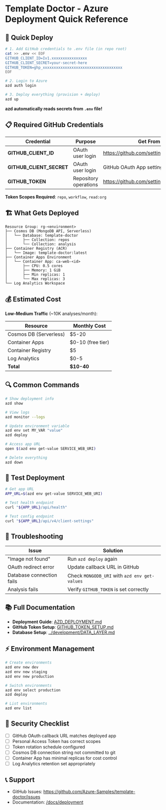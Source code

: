 # Template Doctor - Azure Deployment Quick Reference

## 🚀 Quick Deploy

```bash
# 1. Add GitHub credentials to .env file (in repo root)
cat >> .env << EOF
GITHUB_CLIENT_ID=Iv1.xxxxxxxxxxxxxxxx
GITHUB_CLIENT_SECRET=your-secret-here
GITHUB_TOKEN=ghp_xxxxxxxxxxxxxxxxxxxxxxxxxxxxxxxxxxxx
EOF

# 2. Login to Azure
azd auth login

# 3. Deploy everything (provision + deploy)
azd up
```

**azd automatically reads secrets from `.env` file!**

## 📋 Required GitHub Credentials

| Credential               | Purpose               | Get From                               |
| ------------------------ | --------------------- | -------------------------------------- |
| **GITHUB_CLIENT_ID**     | OAuth user login      | https://github.com/settings/developers |
| **GITHUB_CLIENT_SECRET** | OAuth user login      | GitHub OAuth App settings              |
| **GITHUB_TOKEN**         | Repository operations | https://github.com/settings/tokens/new |

**Token Scopes Required**: `repo`, `workflow`, `read:org`

## 🏗️ What Gets Deployed

```
Resource Group: rg-<environment>
├── Cosmos DB (MongoDB API, Serverless)
│   └── Database: template-doctor
│       ├── Collection: repos
│       └── Collection: analysis
├── Container Registry (ACR)
│   └── Image: template-doctor:latest
├── Container Apps Environment
│   └── Container App: ca-web-<id>
│       ├── CPU: 0.5 cores
│       ├── Memory: 1 GiB
│       ├── Min replicas: 1
│       └── Max replicas: 3
└── Log Analytics Workspace
```

## 💰 Estimated Cost

**Low-Medium Traffic** (~10K analyses/month):

| Resource               | Monthly Cost      |
| ---------------------- | ----------------- |
| Cosmos DB (Serverless) | $5-20             |
| Container Apps         | $0-10 (free tier) |
| Container Registry     | $5                |
| Log Analytics          | $0-5              |
| **Total**              | **$10-40**        |

## 🔍 Common Commands

```bash
# Show deployment info
azd show

# View logs
azd monitor --logs

# Update environment variable
azd env set MY_VAR "value"
azd deploy

# Access app URL
open $(azd env get-value SERVICE_WEB_URI)

# Delete everything
azd down
```

## 🧪 Test Deployment

```bash
# Get app URL
APP_URL=$(azd env get-value SERVICE_WEB_URI)

# Test health endpoint
curl "${APP_URL}/api/health"

# Test config endpoint
curl "${APP_URL}/api/v4/client-settings"
```

## 🔧 Troubleshooting

| Issue                     | Solution                                      |
| ------------------------- | --------------------------------------------- |
| "Image not found"         | Run `azd deploy` again                        |
| OAuth redirect error      | Update callback URL in GitHub                 |
| Database connection fails | Check `MONGODB_URI` with `azd env get-values` |
| Analysis fails            | Verify `GITHUB_TOKEN` is set correctly        |

## 📚 Full Documentation

- **Deployment Guide**: [AZD_DEPLOYMENT.md](./AZD_DEPLOYMENT.md)
- **GitHub Token Setup**: [GITHUB_TOKEN_SETUP.md](./GITHUB_TOKEN_SETUP.md)
- **Database Setup**: [../development/DATA_LAYER.md](../development/DATA_LAYER.md)

## ⚡ Environment Management

```bash
# Create environments
azd env new dev
azd env new staging
azd env new production

# Switch environments
azd env select production
azd deploy

# List environments
azd env list
```

## 🔐 Security Checklist

- [ ] GitHub OAuth callback URL matches deployed app
- [ ] Personal Access Token has correct scopes
- [ ] Token rotation schedule configured
- [ ] Cosmos DB connection string not committed to git
- [ ] Container App has minimal replicas for cost control
- [ ] Log Analytics retention set appropriately

## 📞 Support

- GitHub Issues: https://github.com/Azure-Samples/template-doctor/issues
- Documentation: [/docs/deployment](/docs/deployment)
